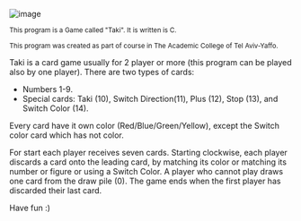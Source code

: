 ![image](https://user-images.githubusercontent.com/118155017/226965329-8cb67856-2429-48b0-b499-21fa6a14bbd5.png)

<sub> This program is a Game called "Taki". It is written is C. </sub>

<sub> This program was created as part of course in The Academic College of Tel Aviv-Yaffo. </sub>

Taki is a card game usually for 2 player or more (this program can be played also by one player).
There are two types of cards: 
* Numbers 1-9.
* Special cards: Taki (10),  Switch Direction(11),  Plus (12),  Stop (13),  and Switch Color (14).

Every card have it own color (Red/Blue/Green/Yellow), except the Switch color card which has not color.

For start each player receives seven cards.
Starting clockwise, each player discards a card onto the leading card, by matching its color or matching its number or figure or using a Switch Color.
A player who cannot play draws one card from the draw pile (0).
The game ends when the first player has discarded their last card.

Have fun :)
